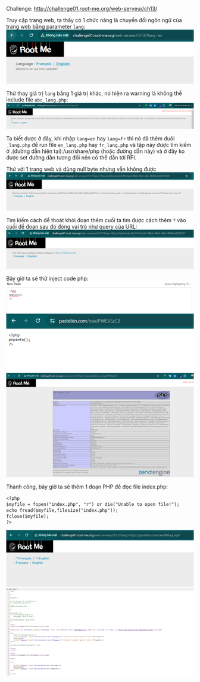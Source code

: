Challenge: http://challenge01.root-me.org/web-serveur/ch13/

Truy cập trang web, ta thấy có 1 chức năng là chuyển đổi ngôn ngữ của trang web bằng parameter `lang`: 
![alt text](image.png)

Thử thay giá trị `lang` bằng 1 giá trị khác, nó hiện ra warning là không thể include file `abc_lang.php`: 
![alt text](image-1.png)

Ta biết được ở đây, khi nhập `lang=en` hay `lang=fr` thì nó đã thêm đuôi `_lang.php` để run file `en_lang.php` hay `fr_lang.php` và tập này được tìm kiếm ở .(đường dẫn hiện tại):/usr/share/php (hoặc đường dẫn này) và ở đây ko được set đường dẫn tương đối nên có thể dẫn tới RFI.

Thử với 1 trang web và dùng null byte nhưng vẫn không được
![alt text](image-2.png)

Tìm kiếm cách để thoát khỏi đoạn thêm cuối ta tìm được cách thêm `?` vào cuối để đoạn sau đó đóng vai trò như query của URL:
![alt text](image-3.png)

Bây giờ ta sẽ thử inject code php:
![alt text](image-4.png)
![alt text](image-5.png)
![alt text](image-6.png)

Thành công, bây giờ ta sẽ thêm 1 đoạn PHP để đọc file index.php:
```
<?php
$myfile = fopen("index.php", "r") or die("Unable to open file!");
echo fread($myfile,filesize("index.php"));
fclose($myfile);
?>
```
![alt text](image-7.png)
![alt text](image-8.png)


